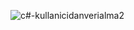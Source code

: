 ![c#-kullanicidanverialma2](https://user-images.githubusercontent.com/97106063/162641406-bd5abbd5-60dc-4e82-8ca1-7d584eb2b7a4.png)
